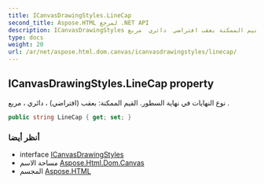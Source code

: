 ```yaml
---
title: ICanvasDrawingStyles.LineCap
second_title: Aspose.HTML لمرجع .NET API
description: ICanvasDrawingStyles ملكية. نوع النهايات في نهاية السطور. القيم الممكنة بعقب افتراضي  دائري  مربع .
type: docs
weight: 20
url: /ar/net/aspose.html.dom.canvas/icanvasdrawingstyles/linecap/
---
```

## ICanvasDrawingStyles.LineCap property

نوع النهايات في نهاية السطور. القيم الممكنة: بعقب (افتراضي) ، دائري ، مربع .

```csharp
public string LineCap { get; set; }
```

### أنظر أيضا

* interface [ICanvasDrawingStyles](../)
* مساحة الاسم [Aspose.Html.Dom.Canvas](../../icanvasdrawingstyles/)
* المجسم [Aspose.HTML](../../../)


